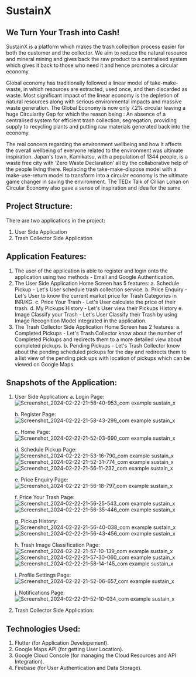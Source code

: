 # SustainX
## We Turn Your Trash into Cash!

SustainX is a platform which makes the trash collection process easier for both the customer and the collector. We aim to reduce the natural resource and mineral mining and gives back the raw product to a centralised system which gives it back to those who need it and hence promotes a circular economy.

Global economy has traditionally followed a linear model of take-make-waste, in which resources are extracted, used once, and then discarded as waste. Most significant impact of the linear economy is the depletion of natural resources along with serious environmental impacts and massive waste generation. 
The Global Economy is now only 7.2% circular leaving a huge Circularity Gap for which the reason being : An absence of a centralised system for efficient trash collection, segregation, providing supply to recycling plants and putting raw materials generated back into the economy.

The real concern regarding the environment wellbeing and how it affects the overall wellbeing of everyone related to the environment was ultimate inspiration. Japan's town, Kamikatsu, with a population of 1344 people, is a waste free city with ‘Zero Waste Declaration’ all by the collaborative help of the people living there. Replacing the take-make-dispose model with a make-use-return model to transform into a circular economy is the ultimate game changer in saving the environment. The TEDx Talk of Cillian Lohan on Circular Economy also gave a sense of inspiration and idea for the same.

## Project Structure:
There are two applications in the project:
1. User Side Application
2. Trash Collector Side Application

## Application Features:
1. The user of the application is able to register and login onto the application using two methods - Email and Google Authentication.
2. The User Side Application Home Screen has 5 features:
   a. Schedule Pickup - Let's User schedule trash collection service.
   b. Price Enquiry - Let's User to know the current market price for Trash Categories in INR/KG.
   c. Price Your Trash - Let's User calculate the price of their trash.
   d. My Pickups History - Let's User view their Pickups History
   e. Image Classify your Trash - Let's User Classify their Trash by using Image Recognition Model integrated in the application.
3. The Trash Collector Side Application Home Screen has 2 features:
   a. Completed Pickups - Let's Trash Collector know about the number of Completed Pickups and redirects them to a more detailed view about completed pickups.
   b. Pending Pickups - Let's Trash Collector know about the pending scheduled pickups for the day and redirects them to a list view of the pending pick ups with location of pickups which can be viewed on Google Maps.

## Snapshots of the Application:
1. User Side Application:
   a. Login Page:
   ![Screenshot_2024-02-22-21-58-40-953_com example sustain_x](https://github.com/Ninad-Lunge/SustainX/assets/96621805/4b226386-5dfa-4409-abb1-41321a788928)
   
   b. Register Page:
   ![Screenshot_2024-02-22-21-58-43-299_com example sustain_x](https://github.com/Ninad-Lunge/SustainX/assets/96621805/f0a63dab-fd3f-46d2-bbd1-c52e74dee335)

   c. Home Page:
   ![Screenshot_2024-02-22-21-52-03-690_com example sustain_x](https://github.com/Ninad-Lunge/SustainX/assets/96621805/c9e890df-30c4-45c7-94ef-7afb1dd7efbf)

   d. Schedule Pickup Page:
   ![Screenshot_2024-02-22-21-53-16-790_com example sustain_x](https://github.com/Ninad-Lunge/SustainX/assets/96621805/5b67b036-0756-46f5-a068-036c960b9d3e)
   ![Screenshot_2024-02-22-21-52-31-774_com example sustain_x](https://github.com/Ninad-Lunge/SustainX/assets/96621805/7038a0bb-0878-4bf2-828e-0c1bf29f6fb3)
   ![Screenshot_2024-02-22-21-56-11-232_com example sustain_x](https://github.com/Ninad-Lunge/SustainX/assets/96621805/146f64b7-7e6a-4f71-bfe4-229332a87a8a)

   e. Price Enquiry Page:
   ![Screenshot_2024-02-22-21-56-18-797_com example sustain_x](https://github.com/Ninad-Lunge/SustainX/assets/96621805/08ca18c8-5f21-423b-8ef3-4b91a9b7393d)

   f. Price Your Trash Page:
   ![Screenshot_2024-02-22-21-56-25-543_com example sustain_x](https://github.com/Ninad-Lunge/SustainX/assets/96621805/c46bba78-81af-44d3-915e-cb8f4c0ce831)
   ![Screenshot_2024-02-22-21-56-35-446_com example sustain_x](https://github.com/Ninad-Lunge/SustainX/assets/96621805/6e6c21e0-f2a3-448f-aae5-ed7ac362740f)

   g. Pickup History:
   ![Screenshot_2024-02-22-21-56-40-038_com example sustain_x](https://github.com/Ninad-Lunge/SustainX/assets/96621805/c23da9c3-3134-4ad5-9e9f-0fadfdcc5b29)
   ![Screenshot_2024-02-22-21-56-43-456_com example sustain_x](https://github.com/Ninad-Lunge/SustainX/assets/96621805/ef755472-4ad8-49d6-a24e-5ede527c06ee)

   h. Trash Image Classification Page:
   ![Screenshot_2024-02-22-21-57-10-139_com example sustain_x](https://github.com/Ninad-Lunge/SustainX/assets/96621805/62c0b726-163d-4d89-bb50-7f22f12ccc3a)
   ![Screenshot_2024-02-22-21-57-30-060_com example sustain_x](https://github.com/Ninad-Lunge/SustainX/assets/96621805/ac40ae2f-abdb-4656-a70f-d6ee7cb0ddf3)
   ![Screenshot_2024-02-22-21-58-14-145_com example sustain_x](https://github.com/Ninad-Lunge/SustainX/assets/96621805/ce4cdd15-93c4-4381-9011-8c68b8c03bb3)

   i. Profile Settings Page:
   ![Screenshot_2024-02-22-21-52-06-657_com example sustain_x](https://github.com/Ninad-Lunge/SustainX/assets/96621805/86f595e1-199d-4125-9880-2de866a965db)

   j. Notifications Page:
   ![Screenshot_2024-02-22-21-52-10-034_com example sustain_x](https://github.com/Ninad-Lunge/SustainX/assets/96621805/4b20e702-8fef-4db2-bd1b-d42667cc1dbe)

2. Trash Collector Side Application:

## Technologies Used:
1. Flutter (for Application Developement).
2. Google Maps API (for getting User Location).
3. Google Cloud Console (for managing the Cloud Resources and API Integration).
4. Firebase (for User Authentication and Data Storage).
